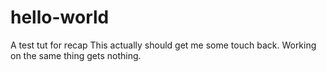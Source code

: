 # hello-world
A test tut for recap 
This actually should get me some touch back. 
Working on the same thing gets nothing. 

